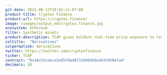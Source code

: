 ```yaml
---
git-date: 2021-08-12T10:02:11-07:00
product-title: Cryptex Finance
product-url: https://cryptex.finance/ 
image: /images/output_md/cryptex.finance.jpg
ecosystem: ethereum
filter: Synthetic Assets
product-description: TCAP gives holders real-time price exposure to total cryptocurrency market cap
coltitle:  "Derivatives"
colpermalink: derivatives
twitter: https://twitter.com/cryptexfinance
ticker: TCAP
contract: "0x16c52ceece2ed57dad87319d91b5e3637d50afa4"
decimals: 18
---
```

